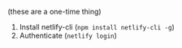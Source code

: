 
(these are a one-time thing)
1. Install netlify-cli (`npm install netlify-cli -g`)
2. Authenticate (`netlify login`)
